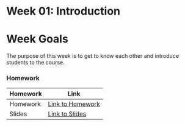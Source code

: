 # Week 01: Introduction

# Week Goals
The purpose of this week is to get to know each other and introduce students to the course.

### Homework

| Homework | Link |
|----------|------|
| Homework | [Link to Homework](./homework/README.md) |
| Slides | [Link to Slides]() |
